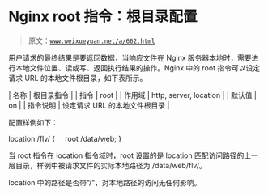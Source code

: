 # Nginx root 指令：根目录配置

> 原文：[`www.weixueyuan.net/a/662.html`](http://www.weixueyuan.net/a/662.html)

用户请求的最终结果是要返回数据，当响应文件在 Nginx 服务器本地时，需要进行本地文件位置、读或写、返回执行结果的操作。Nginx 中的 root 指令可以设定请求 URL 的本地文件根目录，如下表所示。

| 名称 | 根目录指令 |
| 指令 | root |
| 作用域 | http, server, location |
| 默认值 | on |
| 指令说明 | 设定请求 URL 的本地文件根目录 |

配置样例如下：

location /flv/ {
    root /data/web;
}

当 root 指令在 location 指令域时，root 设置的是 location 匹配访问路径的上一层目录，样例中被请求文件的实际本地路径为 /data/web/flv/。

location 中的路径是否带“/”，对本地路径的访问无任何影响。